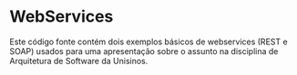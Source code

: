 # WebServices

Este código fonte contém dois exemplos básicos de webservices (REST e SOAP) usados para uma apresentação sobre o assunto na disciplina de Arquitetura de Software da Unisinos.